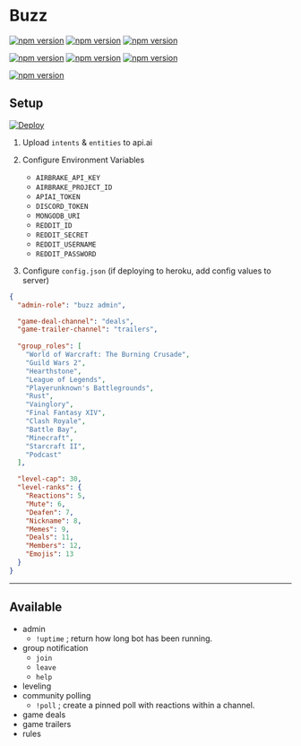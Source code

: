 # Buzz
[![npm version](https://badge.fury.io/js/airbrake.svg)](https://badge.fury.io/js/airbrake)
[![npm version](https://badge.fury.io/js/apiai.svg)](https://badge.fury.io/js/apiai)
[![npm version](https://badge.fury.io/js/discord.js.svg)](https://badge.fury.io/js/discord.js)

[![npm version](https://badge.fury.io/js/moment.svg)](https://badge.fury.io/js/moment)
[![npm version](https://badge.fury.io/js/mongodb.svg)](https://badge.fury.io/js/mongodb)
[![npm version](https://badge.fury.io/js/node-schedule.svg)](https://badge.fury.io/js/node-schedule)

[![npm version](https://badge.fury.io/js/reddit-snooper.svg)](https://badge.fury.io/js/reddit-snooper)

## Setup
[![Deploy](https://www.herokucdn.com/deploy/button.svg)](https://heroku.com/deploy)

1. Upload `intents` & `entities` to api.ai

2. Configure Environment Variables
   * `AIRBRAKE_API_KEY`
   * `AIRBRAKE_PROJECT_ID`
   * `APIAI_TOKEN`
   * `DISCORD_TOKEN`
   * `MONGODB_URI`
   * `REDDIT_ID`
   * `REDDIT_SECRET`
   * `REDDIT_USERNAME`
   * `REDDIT_PASSWORD`

3. Configure `config.json` (if deploying to heroku, add config values to server)
```json
{
  "admin-role": "buzz admin",

  "game-deal-channel": "deals",
  "game-trailer-channel": "trailers",
  
  "group_roles": [
    "World of Warcraft: The Burning Crusade",
    "Guild Wars 2",
    "Hearthstone",
    "League of Legends",
    "Playerunknown's Battlegrounds",
    "Rust",
    "Vainglory",
    "Final Fantasy XIV",
    "Clash Royale",
    "Battle Bay",
    "Minecraft",
    "Starcraft II",
    "Podcast"
  ],

  "level-cap": 30,
  "level-ranks": {
    "Reactions": 5,
    "Mute": 6,
    "Deafen": 7,
    "Nickname": 8,
    "Memes": 9,
    "Deals": 11,
    "Members": 12,
    "Emojis": 13
  }
}
```
---
## Available
- admin
  * `!uptime`  ; return how long bot has been running.
- group notification
  * `join`
  * `leave`
  * `help`
- leveling
- community polling
  * `!poll`    ; create a pinned poll with reactions within a channel.
- game deals
- game trailers
- rules
